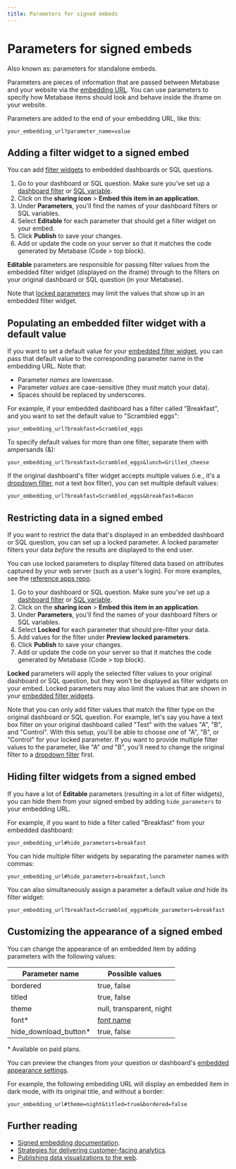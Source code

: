 ```yaml
---
title: Parameters for signed embeds
---
```


# Parameters for signed embeds

Also known as: parameters for standalone embeds.

Parameters are pieces of information that are passed between Metabase and your website via the [embedding URL](./signed-embedding.md#adding-the-embedding-url-to-your-website). You can use parameters to specify how Metabase items should look and behave inside the iframe on your website.

Parameters are added to the end of your embedding URL, like this:

```
your_embedding_url?parameter_name=value
```

## Adding a filter widget to a signed embed

You can add [filter widgets](https://www.metabase.com/glossary/filter_widget) to embedded dashboards or SQL questions.

1. Go to your dashboard or SQL question. Make sure you've set up a [dashboard filter](../dashboards/filters.md) or [SQL variable](../questions/native-editor/sql-parameters.md).
2. Click on the **sharing icon** > **Embed this item in an application**.
3. Under **Parameters**, you'll find the names of your dashboard filters or SQL variables.
4. Select **Editable** for each parameter that should get a filter widget on your embed.
5. Click **Publish** to save your changes.
6. Add or update the code on your server so that it matches the code generated by Metabase (Code > top block).

**Editable** parameters are responsible for passing filter values from the embedded filter widget (displayed on the iframe) through to the filters on your original dashboard or SQL question (in your Metabase).

Note that [locked parameters](#restricting-data-in-a-signed-embed) may limit the values that show up in an embedded filter widget.

## Populating an embedded filter widget with a default value

If you want to set a default value for your [embedded filter widget](#adding-a-filter-widget-to-a-signed-embed), you can pass that default value to the corresponding parameter name in the embedding URL. Note that:

- Parameter _names_ are lowercase.
- Parameter _values_ are case-sensitive (they must match your data).
- Spaces should be replaced by underscores.

For example, if your embedded dashboard has a filter called "Breakfast", and you want to set the default value to "Scrambled eggs":

```
your_embedding_url?breakfast=Scrambled_eggs
```

To specify default values for more than one filter, separate them with ampersands (&):

```
your_embedding_url?breakfast=Scrambled_eggs&lunch=Grilled_cheese
```

If the original dashboard's filter widget accepts multiple values (i.e., it's a [dropdown filter](../dashboards/filters.md#choosing-between-a-dropdown-or-autocomplete-for-your-filter), not a text box filter), you can set multiple default values:

```
your_embedding_url?breakfast=Scrambled_eggs&breakfast=Bacon
```

## Restricting data in a signed embed

If you want to restrict the data that's displayed in an embedded dashboard or SQL question, you can set up a locked parameter. A locked parameter filters your data _before_ the results are displayed to the end user.

You can use locked parameters to display filtered data based on attributes captured by your web server (such as a user's login). For more examples, see the [reference apps repo](https://github.com/metabase/embedding-reference-apps).

1. Go to your dashboard or SQL question. Make sure you've set up a [dashboard filter](../dashboards/filters.md) or [SQL variable](../questions/native-editor/sql-parameters.md).
2. Click on the **sharing icon** > **Embed this item in an application**.
3. Under **Parameters**, you'll find the names of your dashboard filters or SQL variables.
4. Select **Locked** for each parameter that should pre-filter your data.
5. Add values for the filter under **Preview locked parameters**.
6. Click **Publish** to save your changes.
7. Add or update the code on your server so that it matches the code generated by Metabase (Code > top block).

**Locked** parameters will apply the selected filter values to your original dashboard or SQL question, but they won't be displayed as filter widgets on your embed. Locked parameters may also limit the values that are shown in your [embedded filter widgets](#adding-a-filter-widget-to-a-signed-embed).

Note that you can only add filter values that match the filter type on the original dashboard or SQL question. For example, let's say you have a text box filter on your original dashboard called "Test" with the values "A", "B", and "Control". With this setup, you'll be able to choose _one_ of "A", "B", or "Control" for your locked parameter. If you want to provide multiple filter values to the parameter, like "A" _and_ "B", you'll need to change the original filter to a [dropdown filter](../dashboards/filters.md#choosing-between-a-dropdown-or-autocomplete-for-your-filter) first.

## Hiding filter widgets from a signed embed

If you have a lot of **Editable** parameters (resulting in a lot of filter widgets), you can hide them from your signed embed by adding `hide_parameters` to your embedding URL. 

For example, if you want to hide a filter called "Breakfast" from your embedded dashboard:

```
your_embedding_url#hide_parameters=breakfast
```

You can hide multiple filter widgets by separating the parameter names with commas:

```
your_embedding_url#hide_parameters=breakfast,lunch
```

You can also simultaneously assign a parameter a default value _and_ hide its filter widget:

```
your_embedding_url?breakfast=Scrambled_eggs#hide_parameters=breakfast
```

## Customizing the appearance of a signed embed

You can change the appearance of an embedded item by adding parameters with the following values:

| Parameter name         | Possible values                               |
| ---------------------- | --------------------------------------------- |
| bordered               | true, false                                   |
| titled                 | true, false                                   |
| theme                  | null, transparent, night                      |
| font\*                 | [font name](../configuring-metabase/fonts.md) |
| hide_download_button\* | true, false                                   |

\* Available on paid plans.

You can preview the changes from your question or dashboard's [embedded appearance settings](./signed-embedding.md#customizing-the-appearance-of-signed-embeds).

For example, the following embedding URL will display an embedded item in dark mode, with its original title, and without a border:

```
your_embedding_url#theme=night&titled=true&bordered=false
```

## Further reading

- [Signed embedding documentation](./signed-embedding.md).
- [Strategies for delivering customer-facing analytics](https://www.metabase.com/learn/embedding/embedding-overview).
- [Publishing data visualizations to the web](https://www.metabase.com/learn/embedding/embedding-charts-and-dashboards).
